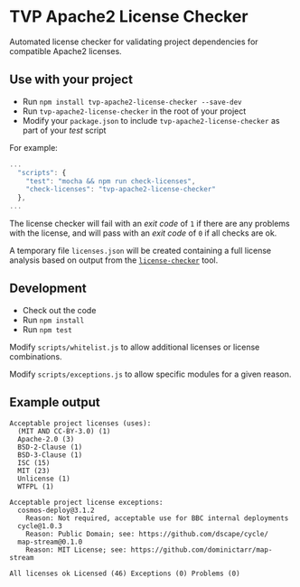 # TVP Apache2 License Checker

Automated license checker for validating project dependencies for compatible Apache2 licenses.

## Use with your project

- Run `npm install tvp-apache2-license-checker --save-dev`
- Run `tvp-apache2-license-checker` in the root of your project
- Modify your `package.json` to include `tvp-apache2-license-checker` as part of your *test* script

For example:
```js
...
  "scripts": {
    "test": "mocha && npm run check-licenses",
    "check-licenses": "tvp-apache2-license-checker"
  },
...
```

The license checker will fail with an *exit code* of `1` if there are any problems with the license, and will pass with an *exit code* of `0` if all checks are ok.

A temporary file `licenses.json` will be created containing a full license analysis based on output from the [`license-checker`](https://www.npmjs.com/package/license-checker) tool. 

## Development

- Check out the code
- Run `npm install`
- Run `npm test`

Modify `scripts/whitelist.js` to allow additional licenses or license combinations.

Modify `scripts/exceptions.js` to allow specific modules for a given reason.

## Example output
```
Acceptable project licenses (uses):
  (MIT AND CC-BY-3.0) (1)
  Apache-2.0 (3)
  BSD-2-Clause (1)
  BSD-3-Clause (1)
  ISC (15)
  MIT (23)
  Unlicense (1)
  WTFPL (1)

Acceptable project license exceptions:
  cosmos-deploy@3.1.2
    Reason: Not required, acceptable use for BBC internal deployments
  cycle@1.0.3
    Reason: Public Domain; see: https://github.com/dscape/cycle/
  map-stream@0.1.0
    Reason: MIT License; see: https://github.com/dominictarr/map-stream

All licenses ok Licensed (46) Exceptions (0) Problems (0)
```
